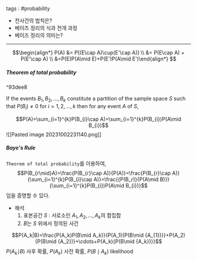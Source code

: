 tags : #probability 
- 전사건의 법칙은?
- 베이즈 정리의 식과 전개 과정
- 베이즈 정리의 의미는?
---
$$\begin{align*} P(A)  &= P[(E\cap A)\cup(E'\cap A)] \\ &= P(E\cap A) + P(E'\cap A) \\ &=P(E)P(A\mid E)+P(E')P(A\mid E')\end{align*} $$
##### Theorem of total probability

^93dee8

If the events $B_1,B_2,...,B_k$ constitute a partition of the sample space $S$
such that ${P(B_i)}\neq0$ for $i=1,2,...,k$ then for any event $A$ of $S$,

$$P(A)=\sum_{i=1}^{k}P(B_{i}\cap A)=\sum_{i=1}^{k}P(B_{i})P(A\mid B_{i})$$
![[Pasted image 20231002231140.png]]
##### Baye's Rule
`Theorem of total probability`를 이용하여,
$$P(B_{r\mid}A)=\frac{P(B_{r}\cap A)}{P(A)}=\frac{P(B_{r}\cap A)}{\sum_{i=1}^{k}P(B_{i}\cap A)}=\frac{{P(B_r)}{P(A\mid B)}}{\sum_{i=1}^{k}P(B_{i})P(A\mid B_{i})}$$
임을 증명할 수 있다.

* 해석
	1. 표본공간 $S$ : 서로소인 $A_1,A_2,...,A_k$의 합집합
	2. $B$는 $S$ 위에서 정의된 사건

$$P(A_k|B)=\frac{P(A_k)P(B\mid A_k)}{P(A_1){P(B\mid {A_{1})}}+P(A_2){P(B\mid {A_2})}+\cdots+P(A_k){P(B\mid {A_k})}}$$
$P({A_{k}\mid}B)$ 사후 확률, $P(A_k)$ 사전 확률, $P(B\mid A_k)$ likelihood